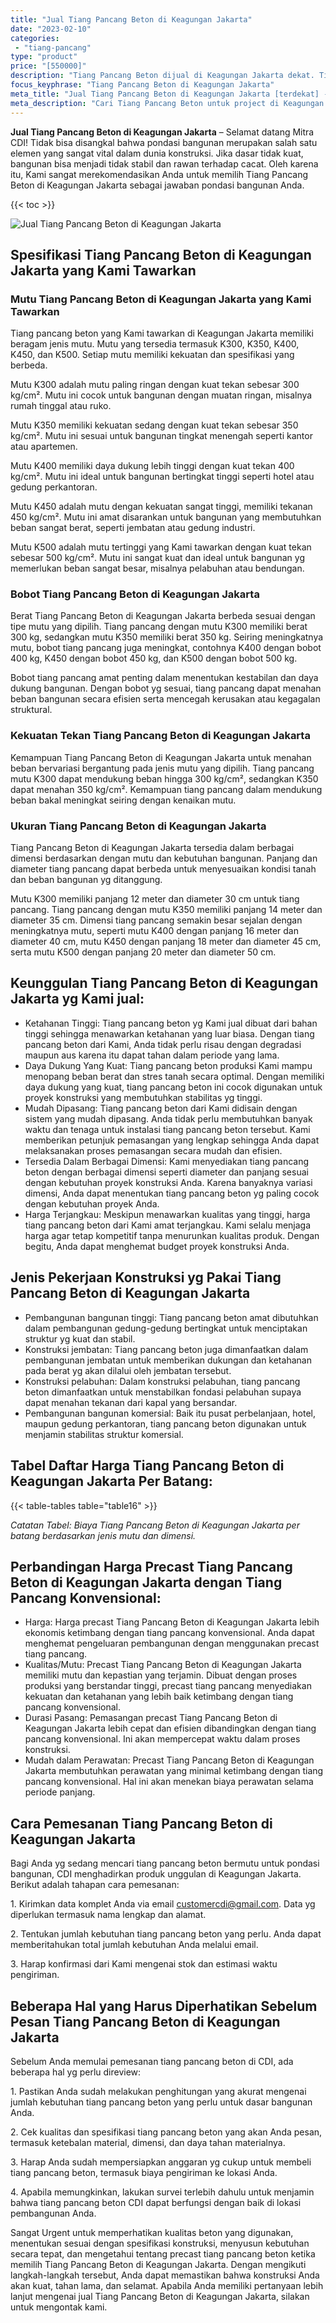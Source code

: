 ```yaml
---
title: "Jual Tiang Pancang Beton di Keagungan Jakarta"
date: "2023-02-10"
categories:
 - "tiang-pancang"
type: "product"
price: "[550000]"
description: "Tiang Pancang Beton dijual di Keagungan Jakarta dekat. Tiang Pancang Beton ini umumnya dipakai dalam project pembangunan sebagai fondasi yang tahan lama dan handal. Silakan kontak kami untuk informasi lebih lanjut."
focus_keyphrase: "Tiang Pancang Beton di Keagungan Jakarta"
meta_title: "Jual Tiang Pancang Beton di Keagungan Jakarta [terdekat] - CDI"
meta_description: "Cari Tiang Pancang Beton untuk project di Keagungan Jakarta? Kami memiliki Tiang Pancang Beton berkualitas untuk pembangunan. Segera dapatkan penawaran terbaik sekarang."
---
```


**Jual Tiang Pancang Beton di Keagungan Jakarta** – Selamat datang Mitra CDI! Tidak bisa disangkal bahwa pondasi bangunan merupakan salah satu elemen yang sangat vital dalam dunia konstruksi. Jika dasar tidak kuat, bangunan bisa menjadi tidak stabil dan rawan terhadap cacat. Oleh karena itu, Kami sangat merekomendasikan Anda untuk memilih Tiang Pancang Beton di Keagungan Jakarta sebagai jawaban pondasi bangunan Anda.

{{< toc >}}

![Jual Tiang Pancang Beton di Keagungan Jakarta](/images/tiang-pancang/tiang-pancang-24.jpg)

## Spesifikasi Tiang Pancang Beton di Keagungan Jakarta yang Kami Tawarkan

### Mutu Tiang Pancang Beton di Keagungan Jakarta yang Kami Tawarkan

Tiang pancang beton yang Kami tawarkan di Keagungan Jakarta memiliki beragam jenis mutu. Mutu yang tersedia termasuk K300, K350, K400, K450, dan K500. Setiap mutu memiliki kekuatan dan spesifikasi yang berbeda.

Mutu K300 adalah mutu paling ringan dengan kuat tekan sebesar 300 kg/cm². Mutu ini cocok untuk bangunan dengan muatan ringan, misalnya rumah tinggal atau ruko.

Mutu K350 memiliki kekuatan sedang dengan kuat tekan sebesar 350 kg/cm². Mutu ini sesuai untuk bangunan tingkat menengah seperti kantor atau apartemen.

Mutu K400 memiliki daya dukung lebih tinggi dengan kuat tekan 400 kg/cm². Mutu ini ideal untuk bangunan bertingkat tinggi seperti hotel atau gedung perkantoran.

Mutu K450 adalah mutu dengan kekuatan sangat tinggi, memiliki tekanan 450 kg/cm². Mutu ini amat disarankan untuk bangunan yang membutuhkan beban sangat berat, seperti jembatan atau gedung industri.

Mutu K500 adalah mutu tertinggi yang Kami tawarkan dengan kuat tekan sebesar 500 kg/cm². Mutu ini sangat kuat dan ideal untuk bangunan yg memerlukan beban sangat besar, misalnya pelabuhan atau bendungan.

### Bobot Tiang Pancang Beton di Keagungan Jakarta

Berat Tiang Pancang Beton di Keagungan Jakarta berbeda sesuai dengan tipe mutu yang dipilih. Tiang pancang dengan mutu K300 memiliki berat 300 kg, sedangkan mutu K350 memiliki berat 350 kg. Seiring meningkatnya mutu, bobot tiang pancang juga meningkat, contohnya K400 dengan bobot 400 kg, K450 dengan bobot 450 kg, dan K500 dengan bobot 500 kg.

Bobot tiang pancang amat penting dalam menentukan kestabilan dan daya dukung bangunan. Dengan bobot yg sesuai, tiang pancang dapat menahan beban bangunan secara efisien serta mencegah kerusakan atau kegagalan struktural.

### Kekuatan Tekan Tiang Pancang Beton di Keagungan Jakarta

Kemampuan Tiang Pancang Beton di Keagungan Jakarta untuk menahan beban bervariasi bergantung pada jenis mutu yang dipilih. Tiang pancang mutu K300 dapat mendukung beban hingga 300 kg/cm², sedangkan K350 dapat menahan 350 kg/cm². Kemampuan tiang pancang dalam mendukung beban bakal meningkat seiring dengan kenaikan mutu.

### Ukuran Tiang Pancang Beton di Keagungan Jakarta

Tiang Pancang Beton di Keagungan Jakarta tersedia dalam berbagai dimensi berdasarkan dengan mutu dan kebutuhan bangunan. Panjang dan diameter tiang pancang dapat berbeda untuk menyesuaikan kondisi tanah dan beban bangunan yg ditanggung.

Mutu K300 memiliki panjang 12 meter dan diameter 30 cm untuk tiang pancang. Tiang pancang dengan mutu K350 memiliki panjang 14 meter dan diameter 35 cm. Dimensi tiang pancang semakin besar sejalan dengan meningkatnya mutu, seperti mutu K400 dengan panjang 16 meter dan diameter 40 cm, mutu K450 dengan panjang 18 meter dan diameter 45 cm, serta mutu K500 dengan panjang 20 meter dan diameter 50 cm.

## Keunggulan Tiang Pancang Beton di Keagungan Jakarta yg Kami jual:

*   Ketahanan Tinggi: Tiang pancang beton yg Kami jual dibuat dari bahan tinggi sehingga menawarkan ketahanan yang luar biasa. Dengan tiang pancang beton dari Kami, Anda tidak perlu risau dengan degradasi maupun aus karena itu dapat tahan dalam periode yang lama.
*   Daya Dukung Yang Kuat: Tiang pancang beton produksi Kami mampu menopang beban berat dan stres tanah secara optimal. Dengan memiliki daya dukung yang kuat, tiang pancang beton ini cocok digunakan untuk proyek konstruksi yang membutuhkan stabilitas yg tinggi.
*   Mudah Dipasang: Tiang pancang beton dari Kami didisain dengan sistem yang mudah dipasang. Anda tidak perlu membutuhkan banyak waktu dan tenaga untuk instalasi tiang pancang beton tersebut. Kami memberikan petunjuk pemasangan yang lengkap sehingga Anda dapat melaksanakan proses pemasangan secara mudah dan efisien.
*   Tersedia Dalam Berbagai Dimensi: Kami menyediakan tiang pancang beton dengan berbagai dimensi seperti diameter dan panjang sesuai dengan kebutuhan proyek konstruksi Anda. Karena banyaknya variasi dimensi, Anda dapat menentukan tiang pancang beton yg paling cocok dengan kebutuhan proyek Anda.
*   Harga Terjangkau: Meskipun menawarkan kualitas yang tinggi, harga tiang pancang beton dari Kami amat terjangkau. Kami selalu menjaga harga agar tetap kompetitif tanpa menurunkan kualitas produk. Dengan begitu, Anda dapat menghemat budget proyek konstruksi Anda.

## Jenis Pekerjaan Konstruksi yg Pakai Tiang Pancang Beton di Keagungan Jakarta

*   Pembangunan bangunan tinggi: Tiang pancang beton amat dibutuhkan dalam pembangunan gedung-gedung bertingkat untuk menciptakan struktur yg kuat dan stabil.
*   Konstruksi jembatan: Tiang pancang beton juga dimanfaatkan dalam pembangunan jembatan untuk memberikan dukungan dan ketahanan pada berat yg akan dilalui oleh jembatan tersebut.
*   Konstruksi pelabuhan: Dalam konstruksi pelabuhan, tiang pancang beton dimanfaatkan untuk menstabilkan fondasi pelabuhan supaya dapat menahan tekanan dari kapal yang bersandar.
*   Pembangunan bangunan komersial: Baik itu pusat perbelanjaan, hotel, maupun gedung perkantoran, tiang pancang beton digunakan untuk menjamin stabilitas struktur komersial.

## Tabel Daftar Harga Tiang Pancang Beton di Keagungan Jakarta Per Batang:

{{< table-tables table="table16" >}}

_Catatan Tabel: Biaya Tiang Pancang Beton di Keagungan Jakarta per batang berdasarkan jenis mutu dan dimensi._

## Perbandingan Harga Precast Tiang Pancang Beton di Keagungan Jakarta dengan Tiang Pancang Konvensional:

*   Harga: Harga precast Tiang Pancang Beton di Keagungan Jakarta lebih ekonomis ketimbang dengan tiang pancang konvensional. Anda dapat menghemat pengeluaran pembangunan dengan menggunakan precast tiang pancang.
*   Kualitas/Mutu: Precast Tiang Pancang Beton di Keagungan Jakarta memiliki mutu dan kepastian yang terjamin. Dibuat dengan proses produksi yang berstandar tinggi, precast tiang pancang menyediakan kekuatan dan ketahanan yang lebih baik ketimbang dengan tiang pancang konvensional.
*   Durasi Pasang: Pemasangan precast Tiang Pancang Beton di Keagungan Jakarta lebih cepat dan efisien dibandingkan dengan tiang pancang konvensional. Ini akan mempercepat waktu dalam proses konstruksi.
*   Mudah dalam Perawatan: Precast Tiang Pancang Beton di Keagungan Jakarta membutuhkan perawatan yang minimal ketimbang dengan tiang pancang konvensional. Hal ini akan menekan biaya perawatan selama periode panjang.

## Cara Pemesanan Tiang Pancang Beton di Keagungan Jakarta

Bagi Anda yg sedang mencari tiang pancang beton bermutu untuk pondasi bangunan, CDI menghadirkan produk unggulan di Keagungan Jakarta. Berikut adalah tahapan cara pemesanan:

1\.  Kirimkan data komplet Anda via email customercdi@gmail.com. Data yg diperlukan termasuk nama lengkap dan alamat.

2\.  Tentukan jumlah kebutuhan tiang pancang beton yang perlu. Anda dapat memberitahukan total jumlah kebutuhan Anda melalui email.

3\.  Harap konfirmasi dari Kami mengenai stok dan estimasi waktu pengiriman.

## Beberapa Hal yang Harus Diperhatikan Sebelum Pesan Tiang Pancang Beton di Keagungan Jakarta

Sebelum Anda memulai pemesanan tiang pancang beton di CDI, ada beberapa hal yg perlu direview:

1\.  Pastikan Anda sudah melakukan penghitungan yang akurat mengenai jumlah kebutuhan tiang pancang beton yang perlu untuk dasar bangunan Anda.

2\.  Cek kualitas dan spesifikasi tiang pancang beton yang akan Anda pesan, termasuk ketebalan material, dimensi, dan daya tahan materialnya.

3\.  Harap Anda sudah mempersiapkan anggaran yg cukup untuk membeli tiang pancang beton, termasuk biaya pengiriman ke lokasi Anda.

4\.  Apabila memungkinkan, lakukan survei terlebih dahulu untuk menjamin bahwa tiang pancang beton CDI dapat berfungsi dengan baik di lokasi pembangunan Anda.

Sangat Urgent untuk memperhatikan kualitas beton yang digunakan, menentukan sesuai dengan spesifikasi konstruksi, menyusun kebutuhan secara tepat, dan mengetahui tentang precast tiang pancang beton ketika memilih Tiang Pancang Beton di Keagungan Jakarta. Dengan mengikuti langkah-langkah tersebut, Anda dapat memastikan bahwa konstruksi Anda akan kuat, tahan lama, dan selamat. Apabila Anda memiliki pertanyaan lebih lanjut mengenai jual Tiang Pancang Beton di Keagungan Jakarta, silakan untuk mengontak kami.